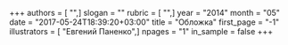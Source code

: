 +++
authors = [ "",]
slogan = ""
rubric = [ "",]
year = "2014"
month = "05"
date = "2017-05-24T18:39:20+03:00"
title = "Обложка"
first_page = "-1"
illustrators = [ "Евгений Паненко",]
npages = "1"
in_sample = false
+++
